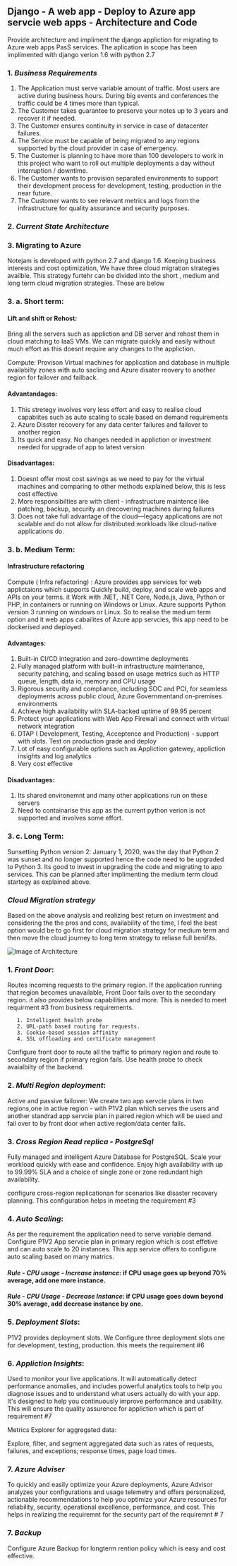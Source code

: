 
## Django - A web app - Deploy to Azure app servcie web apps - Architecture and Code


Provide architecture and impliment the django appliction for migrating to Azure web apps PasS services. The aplication in scope has been implimented with django verion 1.6 with python 2.7 

### 1. *Business Requirements*

1. The Application must serve variable amount of traffic. Most users are active during business hours. During big
events and conferences the traffic could be 4 times more than typical.
2. The Customer takes guarantee to preserve your notes up to 3 years and recover it if needed.
1. The Customer ensures continuity in service in case of datacenter failures.
2. The Service must be capable of being migrated to any regions supported by the cloud provider in case of
emergency.
5. The Customer is planning to have more than 100 developers to work in this project who want to roll out
multiple deployments a day without interruption / downtime.
6. The Customer wants to provision separated environments to support their development process for
development, testing, production in the near future.
7. The Customer wants to see relevant metrics and logs from the infrastructure for quality assurance and
security purposes.

### 2. *Current State Architecture* 

### 3. Migrating to Azure

Notejam is developed with python 2.7 and django 1.6. Keeping business interests and cost optimization, We have 
three cloud migration strategies availble. This strategy furtehr can be divided into the short , medium and  long term 
cloud migration strategies. These are below

###     3. a.  Short term:

 #### Lift and shift or Rehost: 

Bring all the servers such as appliction and DB server and rehost them in cloud matching to IaaS VMs. We can migrate quickly and easily without much effort as this doesnt require any changes to the appliction.

Compute: Provison Virtual machines for application and database in multiple availabilty zones with auto sacling and
Azure disater reovery to another region for failover and failback. 
    
####    Advantandages:
        
1. This stretegy involves very less effort and easy to realise cloud capabiites such as auto scaling to scale based on  demand requirements
2. Azure Disster recovery for any data center failures and failover to another region
3. Its quick and easy. No changes needed in appliction or investment needed for upgrade of app to latest version
    
####    Disadvantages: 
  
1. Doesnt offer most cost savings as we need to pay for the virtual machines and comparing to other methods explained below, this is less cost effective
2. More responsibilties are with client - infrastructure maintence like patching, backup, security an drecovering      machines during failures 
3. Does not take full advantage of the cloud—legacy applications are not scalable and do not allow for distributed workloads like cloud-native applications do.

###     3. b.  Medium Term: 

####    Infrastructure refactoring

Compute ( Infra refactoring) : Azure provides app services for web applictaions which supports Quickly build, deploy, and scale web apps and APIs on your terms. it Work with .NET, .NET Core, Node.js, Java, Python or PHP, in containers or running on Windows or Linux. Azure supports Python version 3 running on windows or Linux. So to realise the medium term option and it web apps cabailites of Azure app servcies, this app need to be dockerised and deployed. 

####    Advantages:

1. Built-in CI/CD integration and zero-downtime deployments
2. Fully managed platform with built-in infrastructure maintenance, security patching, and scaling based on usage metrics such as HTTP queue, length, data io, memory and CPU usage 
3. Rigorous security and compliance, including SOC and PCI, for seamless deployments across public cloud, Azure Governmentand on-premises environments
4. Achieve high availability with SLA-backed uptime of 99.95 percent
5. Protect your applications with Web App Firewall and connect with virtual network integration
6. DTAP ( Development, Testing, Acceptence and Production) - support with slots. Test on production grade and deploy 
7. Lot of easy configurable options such as Appliction gatewey, appliction insights and log analytics
8. Very cost effective

####    Disadvantages: 

1. Its shared environemnt and many other applications run on these servers 
2. Need to containarise this app as the current python verion is not supported and involves some effort. 

###     3. c.  Long Term:

Sunsetting Python version 2: January 1, 2020, was the day that Python 2 was sunset and no longer supported hence the code need to be upgraded to Python 3. Its good to invest in upgrading the code and migrating to app services. This can be planned after implimenting the medium term cloud startegy as explained above. 

### *Cloud Migration strategy*

Based on the above analysis and realizing best return on investment and considering the the pros and cons, availability of the time, I feel the best option would be to go first for cloud migration strategy for medium term and then move the cloud journey to long term strategy to reliase full benifits.

![Image of Architecture ](images/App%20Service%20Deployment-Architecture.png)


### 1. _Front Door_: 

Routes incoming requests to the primary region. If the application running that region becomes unavailable, Front Door fails over to the secondary region. it also provides below capabilities and more. This is needed to meet requirment #3 from business requirements. 

       1. Intelligent health probe 
       2. URL-path based routing for requests.
       3. Cookie-based session affinity
       4. SSL offloading and certificate management

Configure front door to route all the traffic to primary region and route to secondary region if primary region fails. Use health probe to check avaialbilty of the backend.

### 2. _Multi Region deployment_: 

Active and passive failover: We create two app servcie plans in two regions,one in active region - with P1V2 plan which serves the users and another standrad app servcie plan in paired region which will be used and fail over to by front door when active region/data center fails. 

### 3. _Cross Region Read replica - PostgreSql_

Fully managed and intelligent Azure Database for PostgreSQL. Scale your workload quickly with ease and confidence. Enjoy high availability with up to 99.99% SLA and a choice of single zone or zone redundant high availability.

configure cross-region replicationan for scenarios like disaster recovery planning. This configuration helps in meeting the requirement #3 

### 4. _Auto Scaling_:

As per the requirement the application need to serve variable demand. Configure P1V2 App servcie plan in primary region which is cost effetive and can auto scale to 20 instances. This app service offers to configure auto scaling based on many matrics. 

#### _Rule - CPU usage - Increase instance_: if CPU usage goes up beyond 70% average, add one more instance.
#### _Rule - CPU Usage - Decrease Instance_: if CPU usage goes down beyond 30% average, add decrease instance by one.

### 5. _Deployment Slots_:

P1V2 provides deployment slots. We Configure three deployment slots one for development, testing, production. this meets the requirement #6

### 6. _Appliction Insights_:

Used to monitor your live applications. It will automatically detect performance anomalies, and includes powerful analytics tools to help you diagnose issues and to understand what users actually do with your app. It's designed to help you continuously improve performance and usability. This will ensure the quality assurence for appliction which is part of requirement #7 

Metrics Explorer for aggregated data: 

Explore, filter, and segment aggregated data such as rates of requests, failures, and exceptions; response times, page load times.

### 7. _Azure Adviser_ 

To quickly and easily optimize your Azure deployments, Azure Advisor analyzes your configurations and usage telemetry and offers personalized, actionable recommendations to help you optimize your Azure resources for reliability, security, operational excellence, performance, and cost. This helps in realizing the requiremnt for the security part of the requiremnt # 7


### 7. _Backup_

 Configure Azure Backup for longterm rention policy which is easy and cost effective. 